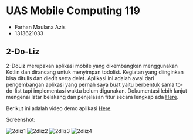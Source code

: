 # UAS Mobile Computing 119

- Farhan Maulana Azis
- 1313621033

##  2-Do-Liz
2-DoLiz merupakan aplikasi mobile yang dikembangkan menggunakan Kotlin dan dirancang untuk menyimpan todolist. Kegiatan yang diinginkan bisa ditulis dan diedit serta delet. Aplikasi ini adalah awal dari pengembangan aplikasi yang pernah saya buat yaitu berbentuk sama to-do-list tapi implementasi waktu belum digunakan. Dokumentasi lebih lanjut mengenai latar belakang dan penjelasan fitur secara lengkap ada [Here](dokum/Farhan%20Maulana%20Azis_1313621033_Mobile%20Computing.pdf).

Berikut ini adalah video demo aplikasi [Here](https://youtu.be/GusR-vBlqsw).

Screenshot:

![2dliz1](https://github.com/FarhanMaulanaV1/Uas-Mobkom/assets/94847650/866a97fd-224d-41ed-a0b2-b00ad2fb0d99)
![2dliz2](https://github.com/FarhanMaulanaV1/Uas-Mobkom/assets/94847650/3a7e3546-1d1b-412e-8ff4-af4e12a226fd)
![2dliz3](https://github.com/FarhanMaulanaV1/Uas-Mobkom/assets/94847650/35eaa015-c6eb-4e2d-82b7-a26b2584e312)
![2dliz4](https://github.com/FarhanMaulanaV1/Uas-Mobkom/assets/94847650/e061c1ae-52df-444c-9242-934c22000a67)



